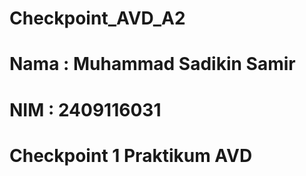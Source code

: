 # Checkpoint_AVD_A2

# Nama : Muhammad Sadikin Samir
# NIM  : 2409116031

# Checkpoint 1 Praktikum AVD 
